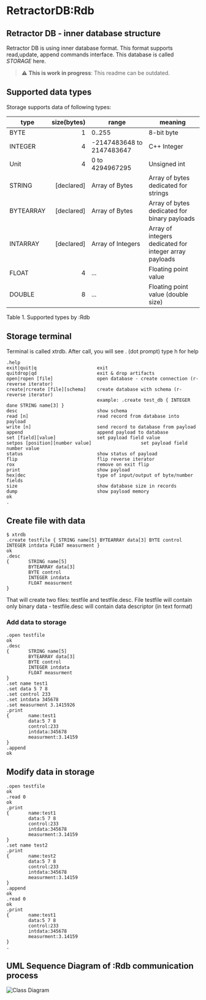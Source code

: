 # RetractorDB:Rdb

## Retractor DB - inner database structure

Retractor DB is using inner database format. This format supports read,update, append commands interface. This database is called _STORAGE_ here.

> :warning: **This is work in progress**: This readme can be outdated.

## Supported data types

Storage supports data of following types:

| type | size(bytes) | range | meaning |
| ---  | ---: | --- | --- |
|BYTE  | 1 | 0..255|8-bit byte|
|INTEGER   | 4 |-2147483648 to 2147483647|C++ Integer|
|Unit  | 4 |0 to 4294967295|Unsigned int|
|STRING|[declared]|Array of Bytes|Array of bytes dedicated for strings|
|BYTEARRAY|[declared]|Array of Bytes|Array of bytes dedicated for binary payloads|
|INTARRAY|[declared]|Array of Integers|Array of integers dedicated for integer array payloads|
|FLOAT| 4 | ... | Floating point value|
|DOUBLE| 8 | ... | Floating point value (double size)|

Table 1. Supported types by :Rdb

## Storage terminal

Terminal is called xtrdb.
After call, you will see . (dot prompt)
type h for help
```
.help
exit|quit|q                      exit
quitdrop|qd                      exit & drop artifacts
open|ropen [file]                open database - create connection (r-reverse iterator)
create|rcreate [file][schema]    create database with schema (r-reverse iterator)
                                 example: .create test_db { INTEGER dane STRING name[3] }
desc                             show schema
read [n]                         read record from database into payload
write [n]                        send record to database from payload
append                           append payload to database
set [field][value]               set payload field value
setpos [position][number value]                  set payload field number value
status                           show status of payload
flip                             flip reverse iterator
rox                              remove on exit flip
print                            show payload
hex|dec                          type of input/output of byte/number fields
size                             show database size in records
dump                             show payload memory
ok
.
```

## Create file with data

```
$ xtrdb
.create testfile { STRING name[5] BYTEARRAY data[3] BYTE control INTEGER intdata FLOAT measurment }
ok
.desc
{       STRING name[5]
        BYTEARRAY data[3]
        BYTE control
        INTEGER intdata
        FLOAT measurment
}
```

That will create two files: testfile and testfile.desc.
File testfile will contain only binary data - testfile.desc will contain data descriptor (in text format)

### Add data to storage

```
.open testfile
ok
.desc
{       STRING name[5]
        BYTEARRAY data[3]
        BYTE control
        INTEGER intdata
        FLOAT measurment
}
.set name test1
.set data 5 7 8
.set control 233
.set intdata 345678
.set measurment 3.1415926
.print
{       name:test1
        data:5 7 8
        control:233
        intdata:345678
        measurment:3.14159
}
.append
ok
```

## Modify data in storage
```
.open testfile
ok
.read 0
ok
.print
{       name:test1
        data:5 7 8
        control:233
        intdata:345678
        measurment:3.14159
}
.set name test2
.print
{       name:test2
        data:5 7 8
        control:233
        intdata:345678
        measurment:3.14159
}
.append
ok
.read 0
ok
.print
{       name:test1
        data:5 7 8
        control:233
        intdata:345678
        measurment:3.14159
}
.
```

## UML Sequence Diagram of :Rdb communication process

![Class Diagram](http://www.plantuml.com/plantuml/proxy?cache=no?src=https://raw.githubusercontent.com/michalwidera/retractordb/issue_17/src/rdb/UML/rdb-comunication.puml)
